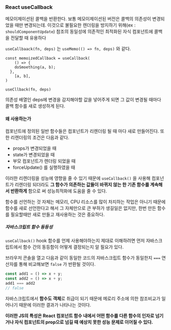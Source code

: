 ### React useCallback

메모이제이션된 콜백을 반환한다. 보통 메모이제이션된 버전은 콜백의 의존성이 변경되었을 때만 변경되는데. 이것으로 불필요한 렌더링을 방지하기 위해(ex : `shouldComponentUpdate`) 참조의 동일성에 의존적인 최적화된 자식 컴포넌트에 콜백을 전달할 때 유용하다  

`useCallbaack(fn, deps)` 는 `useMemo(() => fn, deps)` 와 같다.

```tsx
const memoizedCallback = useCallback(
	() => {
    doSmoething(a, b);
  },
	[a, b],
)
```

`useCllback(fn, deps)` 

의존성 배열인 deps에 변경을 감지해야할 값을 넣어주게 되면 그 값이 변경될 때마다 콜백 함수를 새로 생성하게 된다.

#### 왜 사용하는가

컴포넌트에 정의된 일반 함수들은 컴포넌트가 리렌더링 될 때 마다 새로 만들어진다. 또한 리렌더링의 조건은 다음과 같다.

* props가 변경되었을 때
* state가 변경되었을 때
* 부모 컴포넌트가 렌더링 되었을 때
* forceUpdate() 를 실행하였을 때

이러한 리렌더링을 성능에 영향을 줄 수 있기 때문에 `useCallback()` 을 사용해 컴포넌트가 리렌더링 되더라도 **그 함수가 의존하는 값들이 바뀌지 않는 한 기존 함수를 계속해서 반환하게** 함으로 써 성능최적화에 도움을 줄 수 있다.

함수를 선언하는 것 자체는 메모리, CPU 리소스를 많이 차지하는 작업은 아니기 때문에 함수를 새로 선언한다고 해서 그 자체만으로 큰 부하가 생길일은 없지만, 한번 만든 함수를 필요할때만 새로 만들고 재사용하는 것은 중요하다.

##### 자바스크립트 함수 동등성

`useCallback()` hook 함수를 언제 사용해야하는지 제대로 이해하려면 먼저 자바스크립트에서 함수 간의 동등함이 어떻게 결정되는지 알 필요가 있다.

브라우저 콘솔을 열고 다음과 같이 동일한 코드의 자바스크립트 함수가 동일한지 `===` 연산자를 통해 비교해보면 `false` 가 반환될 것이다.

```js
const add1 = () => x + y;
const add2 = () => x + y;
add1 === add2
// false
```

자바스크립트에서  **함수도 객체**로 취급이 되기 때문에 메로리 주소에 의한 참조비교가 일어나기 때문에 이러한 결과가 나타나는 것이다. 

**이러한 JS의 특성은 React 컴포넌트 함수 내에서 어떤 함수를 다른 함수의 인자로 넘기거나 자식 컴포넌트의 prop으로 넘길 때 예상치 못한 성능 문제로 이어질 수 있다.**



